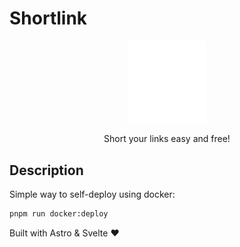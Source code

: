 # Shortlink

<div align="center">
    <img width="25%" src="public/favicon.svg" >
</div>
<p align="center">Short your links easy and free!</p>

## Description

Simple way to self-deploy using docker:

```sh
pnpm run docker:deploy
```

Built with Astro & Svelte ❤️
